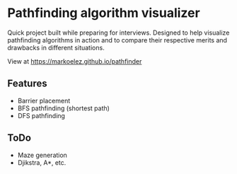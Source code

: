 # Pathfinding algorithm visualizer

Quick project built while preparing for interviews. Designed to help visualize pathfinding algorithms in action and to compare their respective merits and drawbacks in different situations.

View at <https://markoelez.github.io/pathfinder>

## Features

- Barrier placement
- BFS pathfinding (shortest path)
- DFS pathfinding

## ToDo

- Maze generation
- Djikstra, A\*, etc.
